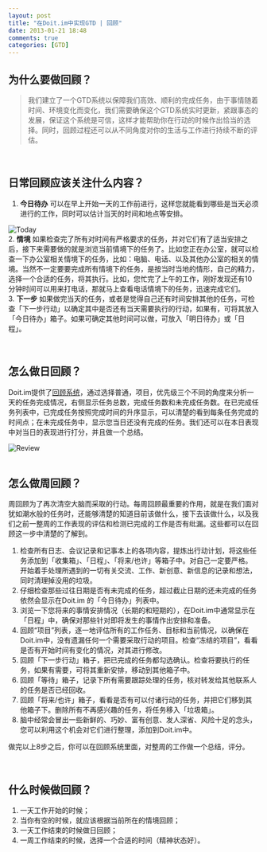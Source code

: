 ```yaml
---
layout: post
title: "在Doit.im中实现GTD | 回顾"
date: 2013-01-21 18:48
comments: true
categories: [GTD]
---
```


## 为什么要做回顾？

> 我们建立了一个GTD系统以保障我们高效、顺利的完成任务，由于事情随着时间、环境变化而变化，我们需要确保这个GTD系统实时更新，紧跟事态的发展，保证这个系统是可信，这样才能帮助你在行动的时候作出恰当的选择。同时，回顾过程还可以从不同角度对你的生活与工作进行持续不断的评估。

<br/>

## 日常回顾应该关注什么内容？
1. **今日待办**  可以在早上开始一天的工作前进行，这样您就能看到哪些是当天必须进行的工作，同时可以估计当天的时间和地点等安排。

![Today](http://gtd.doit.im/static/images/gtdguide/iphone_today.png) <br/>
2. **情境** 如果检查完了所有对时间有严格要求的任务，并对它们有了适当安排之后，接下来需要做的就是浏览当前情境下的任务了。比如您正在办公室，就可以检查一下办公室相关情境下的任务，比如：电脑、电话、以及其他办公室的相关的情境。当然不一定要要完成所有情境下的任务，是按当时当地的情形，自己的精力，选择一个合适的任务，将其执行。比如，您忙完了上午的工作，刚好发现还有10分钟时间可以用来打电话，那就马上查看电话情境下的任务，迅速完成它们。<br/>
3. **下一步** 如果做完当天的任务，或者是觉得自己还有时间安排其他的任务，可检查「下一步行动」以确定其中是否还有当天需要执行的行动，如果有，可将其放入「今日待办」箱子。如果可确定其他时间可以做，可放入「明日待办」或「日程」。

<br/>

## 怎么做日回顾？

Doit.im提供了[回顾系统](https://r.doitim.com/)，通过选择普通，项目，优先级三个不同的角度来分析一天的任务完成情况，右侧显示任务总数，完成任务数和未完成任务数。在已完成任务列表中，已完成任务按照完成时间的升序显示，可以清楚的看到每条任务完成的时间点；在未完成任务中，显示您当日还没有完成的任务。我们还可以在本日表现中对当日的表现进行打分，并且做一个总结。

![Review](http://gtd.doit.im/static/images/gtdguide/review.png) <br/>
<br/>
## 怎么做周回顾？

周回顾为了再次清空大脑而采取的行动。每周回顾最重要的作用，就是在我们面对犹如潮水般的任务时，还能够清楚的知道目前该做什么，接下去该做什么，以及我们之前一整周的工作表现的评估和检测已完成的工作是否有纰漏。这些都可以在回顾这一步中清楚的了解到。

1. 检查所有日志、会议记录和记事本上的各项内容，提炼出行动计划，将这些任务添加到「收集箱」、「日程」、「将来/也许」等箱子中。对自己一定要严格。开始着手处理所遇到的一切有关交流、工作、新创意、新信息的记录和想法，同时清理掉没用的垃圾。
2. 仔细检查那些过往日期是否有未完成的任务，超过截止日期的还未完成的任务依然会显示在Doit.im 的「今日待办」列表中。
3. 浏览一下您将来的事情安排情况（长期的和短期的），在Doit.im中通常显示在「日程」中，确保对那些针对即将发生的事情作出安排和准备。
4. 回顾“项目”列表，逐一地评估所有的工作任务、目标和当前情况，以确保在Doit.im中，没有遗漏任何一个需要采取行动的项目。检查“冻结的项目”，看看是否有开始时间有变化的情况，对其进行修改。 
5. 回顾「下一步行动」箱子，把已完成的任务都勾选确认。检查将要执行的任务，如果有需要，可将其重新安排，移动到其他箱子中。 
6. 回顾「等待」箱子，记录下所有需要跟踪处理的任务，核对转发给其他联系人的任务是否已经回收。
7. 回顾「将来/也许」箱子，看看是否有可以付诸行动的任务，并把它们移到其他箱子下。删除所有不再感兴趣的任务，将任务移入「垃圾箱」。
8. 脑中经常会冒出一些新鲜的、巧妙、富有创意、发人深省、风险十足的念头，您可以利用这个机会对它们进行整理，添加到Doit.im中。

做完以上8步之后，你可以在回顾系统里面，对整周的工作做一个总结，评分。

<br/>

## 什么时候做回顾？
1. 一天工作开始的时候；
2. 当你有空的时候，就应该根据当前所在的情境回顾；
3. 一天工作结束的时候做日回顾；
4. 一周工作结束的时候，选择一个合适的时间（精神状态好）。